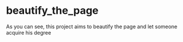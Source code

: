 # beautify_the_page
As you can see, this project aims to beautify the page and let someone acquire his degree
